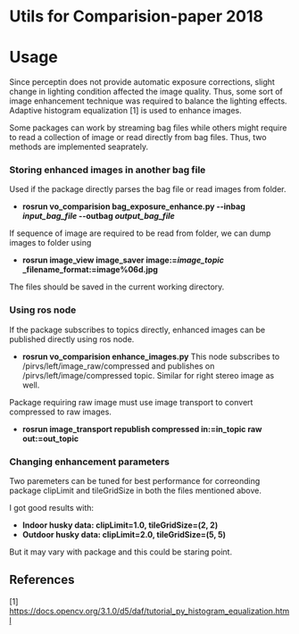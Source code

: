 # Utils for Comparision-paper 2018

# Usage
Since perceptin does not provide automatic exposure corrections, slight change in lighting condition affected the image quality. Thus, some sort of image enhancement technique was required to balance the lighting effects. Adaptive histogram equalization [1] is used to enhance images.

Some packages can work by streaming bag files while others might require to read a collection of image or read directly from bag files. Thus, two methods are implemented seaprately.

### Storing enhanced images in another bag file
Used if the package directly parses the bag file or read images from folder.

- **rosrun vo_comparision bag_exposure_enhance.py --inbag *input_bag_file* --outbag *output_bag_file***

If sequence of image are required to be read from folder, we can dump images to folder using

- **rosrun image_view image_saver image:=*image_topic* _filename_format:=image%06d.jpg**

The files should be saved in the current working directory.

### Using ros node 

If the package subscribes to topics directly, enhanced images can be published directly using ros node.
- **rosrun vo_comparision enhance_images.py**
This node subscribes to /pirvs/left/image_raw/compressed and publishes on /pirvs/left/image/compressed topic. Similar for right stereo image as well.

Package requiring raw image must use image transport to convert compressed to raw images.
- **rosrun image_transport republish compressed in:=in_topic raw out:=out_topic**

### Changing enhancement parameters

Two paremeters can be tuned for best performance for correonding package clipLimit and tileGridSize in both the files mentioned above.

I got good results with:
- **Indoor husky data: clipLimit=1.0, tileGridSize=(2, 2)**
- **Outdoor husky data: clipLimit=2.0, tileGridSize=(5, 5)**

But it may vary with package and this could be staring point.


## References
[1] https://docs.opencv.org/3.1.0/d5/daf/tutorial_py_histogram_equalization.html
